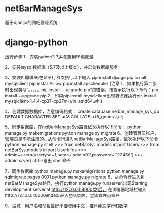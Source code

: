 ﻿# netBarManageSys
基于django的网吧管理系统
# django-python
运行步骤
1、安装python3.7,并配置到环境变量

2、安装mysql数据库（5.7及以上版本），并启动数据库服务

3、安装所需模块:在命令行依次执行以下输入
	pip install django
	pip install mysqlclient
	pip install Pillow
	pip install apscheduler
(注意	1、如果执行第二步时出现类似“。。。。。pip install --upgrade pip”的错误，按提示执行以下命令：pip install --upgrade pip
	2、如果pip install mysqlclient出现错误就执行pip install mysqlclient-1.4.4-cp37-cp37m-win_amd64.whl)

4、创建数据数据库，注意编码格式：
create database netbar_manage_sys_db DEFAULT CHARACTER SET utf8 COLLATE utf8_general_ci;

5、同步数据库，在netBarManageSys路径依次执行以下命令：
	python manage.py makemigrations
 	python manage.py migrate
6、创建管理员账户，管理员是不能注册的。从命令行进入netBarManageSys路径，依次执行以下命令
	 python manage.py shell
	>>> from netBarSys.models import Users
	>>> from netBarSys.models import UserInfos
	>>> admin=Users(usertype=1,name='admin01',password='123456')
	>>> admin.save()
	ctrl-z退出 shell命令

7、同步数据库
    python manage.py makemigrations
    python manage.py sqlmigrate pages 0001
    python manage.py migrate
8、从命令行进入到netBarManageSys路径，执行python manage.py runserver,出现Starting development server at 	 http://127.0.0.1:8000/之后，
    在浏览器地址栏输入http://127.0.0.1:8000/index/进入登陆页面，登陆管理员账户


9、注意：用户名和命名最好不要使用中文，推荐英文字母和数字

   